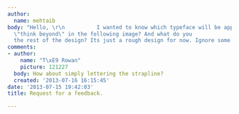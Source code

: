 ```yaml
---
author:
  name: mehtaib
body: "Hello, \r\n          I wanted to know which typeface will be appropriate for
  \"think beyond\" in the following image? And what do you                 think about
  the rest of the design? Its just a rough design for now. Ignore some irregularities."
comments:
- author:
    name: "T\xE9 Rowan"
    picture: 121227
  body: How about simply lettering the strapline?
  created: '2013-07-16 16:15:45'
date: '2013-07-15 19:42:03'
title: Request for a feedback.

---
```

